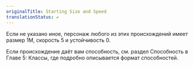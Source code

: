 ```yaml
---
originalTitle: Starting Size and Speed
translationStatus: ✔️
---
```

Если не указано иное, персонаж любого из этих происхождений имеет размер 1M, скорость 5 и устойчивость 0.

Если происхождение даёт вам способность, см. раздел Способность в Главе 5: Классы, где подробно описывается формат способностей.